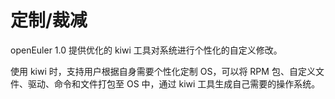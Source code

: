 # 定制/裁减<a name="ZH-CN_TOPIC_0185681955"></a>

openEuler 1.0 提供优化的 kiwi 工具对系统进行个性化的自定义修改。

使用 kiwi 时，支持用户根据自身需要个性化定制 OS，可以将 RPM 包、自定义文件、驱动、命令和文件打包至 OS 中，通过 kiwi 工具生成自己需要的操作系统。

